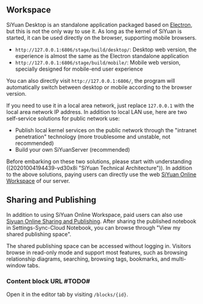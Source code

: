 ## Workspace

SiYuan Desktop is an standalone application packaged based on [Electron](https://www.electronjs.org), but this is not the only way to use it. As long as the kernel of SiYuan is started, it can be used directly on the browser, supporting mobile browsers.

* `http://127.0.0.1:6806/stage/build/desktop/`: Desktop web version, the experience is almost the same as the Electron standalone application
* `http://127.0.0.1:6806/stage/build/mobile/`: Mobile web version, specially designed for mobile-end user experience

You can also directly visit `http://127.0.0.1:6806/`, the program will automatically switch between desktop or mobile according to the browser version.

If you need to use it in a local area network, just replace `127.0.0.1` with the local area network IP address. In addition to local LAN use, here are two self-service solutions for public network use:

* Publish local kernel services on the public network through the "intranet penetration" technology (more troublesome and unstable, not recommended)
* Build your own SiYuanServer (recommended)

Before embarking on these two solutions, please start with understanding ((20201004194439-vd30x8i "SiYuan Technical Architecture")). In addition to the above solutions, paying users can directly use the web [SiYuan Online Workspace](https://ld246.com/xanadu/) of our server.

## Sharing and Publishing

In addition to using SiYuan Online Workspace, paid users can also use [Siyuan Online Sharing and Publishing](https://ld246.com/udanax/). After sharing the published notebook in Settings-Sync-Cloud Notebook, you can browse through "View my shared publishing space".

The shared publishing space can be accessed without logging in. Visitors browse in read-only mode and support most features, such as browsing relationship diagrams, searching, browsing tags, bookmarks, and multi-window tabs.

### Content block URL #TODO#

Open it in the editor tab by visiting `/blocks/{id}`.
